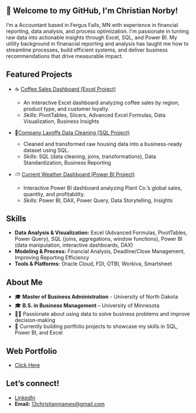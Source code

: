 ## 👋 Welcome to my GitHub, I'm Christian Norby!
I’m a Accountant based in Fergus Falls, MN with experience in financial reporting, data analysis, and process optimization. I'm passionate in turning raw data into actionable insights through Excel, SQL, and Power BI. My utility background in finanacial reporting and analysis has taught me how to streamline processes, build efficient systems, and deliver business recommendations that drive measurable impact.

## Featured Projects

- ☕ [Coffee Sales Dashboard (Excel Project)](https://github.com/ChristianNorby/Excel)
  - An interactive Excel dashboard analyzing coffee sales by region, product type, and customer loyalty.
  - _Skills_: PivotTables, Slicers, Advanced Excel Formulas, Data Visualization, Business Insights

- 🧹[Company Layoffs Data Cleaning (SQL Project)](https://github.com/ChristianNorby/SQL/blob/main/README.md)
  - Cleaned and transformed raw housing data into a business-ready dataset using SQL.
  - _Skills_: SQL (data cleaning, joins, transformations), Data Standardization, Business Reporting

- ⛅ [Current Weather Dashboard (Power BI Project)](https://github.com/ChristianNorby/Power-BI)
  - Interactive Power BI dashboard analyzing Plant Co.’s global sales, quantity, and profitability.
  - _Skills_: Power BI, DAX, Power Query, Data Storytelling, Insights

## Skills
- **Data Analysis & Visualization:** Excel (Advanced Formulas, PivotTables, Power Query), SQL (joins, aggregations, window functions), Power BI (data manipulation, interactive dashboards, DAX)
- **Modeling & Process:** Financial Analysis, Deadline/Close Management, Improving Reporting Efficiency
- **Tools & Platforms:** Oracle Cloud, FDI, OTBI, Workiva, Smartsheet


## About Me
- 🎓 **Master of Business Administration** - University of North Dakota
- 🎓 **B.S. in Business Management** – University of Minnesota
- 👨‍💻 Passionate about using data to solve business problems and improve decision-making
- 🚀 Currently building portfolio projects to showcase my skills in SQL, Power BI, and Excel

## Web Portfolio
- [Click Here](https://christiannorby.github.io/Web-Portfolio/)

## Let’s connect!
- [LinkedIn](https://www.linkedin.com/in/christiannorby?lipi=urn%3Ali%3Apage%3Ad_flagship3_profile_view_base_contact_details%3BdF9DQtu9RZWHv0RHFW392Q%3D%3D)
- **Email:** 13christiannjames@gmail.com
